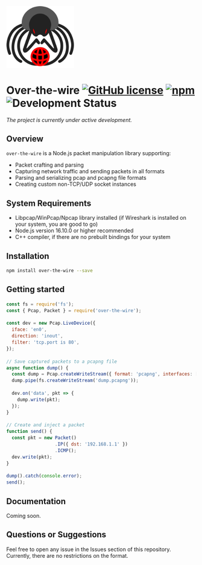 <img src='assets/s1.svg' width='180'>

# Over-the-wire [![GitHub license](https://img.shields.io/github/license/vaguue/over-the-wire?style=flat)](https://github.com/vaguue/over-the-wire/blob/main/LICENSE) [![npm](https://img.shields.io/npm/v/over-the-wire)](https://www.npmjs.com/package/over-the-wire) ![Development Status](https://img.shields.io/badge/status-in_development-orange)

*The project is currently under active development.*

## Overview
`over-the-wire` is a Node.js packet manipulation library supporting:
- Packet crafting and parsing
- Capturing network traffic and sending packets in all formats
- Parsing and serializing pcap and pcapng file formats
- Creating custom non-TCP/UDP socket instances

## System Requirements
- Libpcap/WinPcap/Npcap library installed (if Wireshark is installed on your system, you are good to go)
- Node.js version 16.10.0 or higher recommended
- C++ compiler, if there are no prebuilt bindings for your system

## Installation

```bash
npm install over-the-wire --save
```

## Getting started

```javascript
const fs = require('fs');
const { Pcap, Packet } = require('over-the-wire');

const dev = new Pcap.LiveDevice({
  iface: 'en0',
  direction: 'inout',
  filter: 'tcp.port is 80',
});

// Save captured packets to a pcapng file
async function dump() {
  const dump = Pcap.createWriteStream({ format: 'pcapng', interfaces: [dev.iface] });
  dump.pipe(fs.createWriteStream('dump.pcapng'));

  dev.on('data', pkt => {
    dump.write(pkt);
  });
}

// Create and inject a packet
function send() {
  const pkt = new Packet()
                  .IP({ dst: '192.168.1.1' })
                  .ICMP();
  dev.write(pkt);
}

dump().catch(console.error);
send();
```

## Documentation

Coming soon.

## Questions or Suggestions
Feel free to open any issue in the Issues section of this repository. Currently, there are no restrictions on the format.
